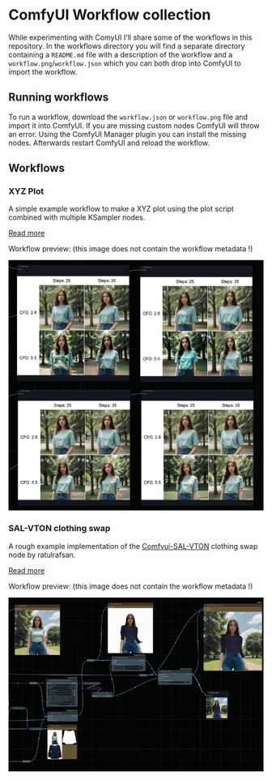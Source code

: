 # ComfyUI Workflow collection

While experimenting with ComyUI I'll share some of the workflows in this repository. 
In the workflows directory you will find a separate directory containing a `README.md` file with a description of the workflow and a `workflow.png`/`workflow.json` which you can both drop into ComfyUI to import the workflow.

## Running workflows

To run a workflow, download the `workflow.json` or `workflow.png` file and import it into ComfyUI. If you are missing custom nodes ComfyUI will throw an error. Using the ComfyUI Manager plugin you can install the missing nodes. Afterwards restart ComfyUI and reload the workflow.

## Workflows

### XYZ Plot

A simple example workflow to make a XYZ plot using the plot script combined with multiple KSampler nodes.

[Read more](/workflows/xyz-plot/README.md)

Workflow preview: (this image does not contain the workflow metadata !)

![Workflow](/assets/preview-xyz-plot.png)

### SAL-VTON clothing swap

A rough example implementation of the [Comfyui-SAL-VTON](https://github.com/ratulrafsan/Comfyui-SAL-VTON) clothing swap node by ratulrafsan.

[Read more](/workflows/sal-vton-clothing-swap/README.md)

Workflow preview: (this image does not contain the workflow metadata !)

![Workflow](/assets/preview-sal-vton-clothing-swap.png)

